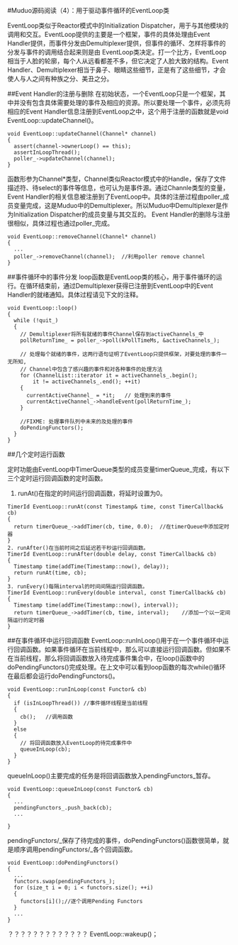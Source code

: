 #Muduo源码阅读（4）：用于驱动事件循环的EventLoop类

EventLoop类似于Reactor模式中的Initialization Dispatcher，用于与其他模块的调用和交互。EventLoop提供的主要是一个框架，事件的具体处理由Event Handler提供，而事件分发由Demultiplexer提供，但事件的循环、怎样将事件的分发与事件的调用结合起来则是由
EventLoop类决定。打一个比方，EventLoop相当于人脸的轮廓，每个人从远看都差不多，但它决定了人脸大致的结构。Event Handler、Demultiplexer相当于鼻子、眼睛这些细节，正是有了这些细节，才会使人与人之间有种族之分、美丑之分。

##Event Handler的注册与删除
在初始状态，一个EventLoop只是一个框架，其中并没有包含具体需要处理的事件及相应的资源。所以要处理一个事件，必须先将相应的Event Handler信息注册到EventLoop之中，这个用于注册的函数就是void EventLoop::updateChannel()。
```
void EventLoop::updateChannel(Channel* channel) 
{
  assert(channel->ownerLoop() == this);
  assertInLoopThread();
  poller_->updateChannel(channel);
}
```
函数形参为Channel*类型，Channel类似Reactor模式中的Handle，保存了文件描述符、待select的事件等信息，也可认为是事件源。通过Channle类型的变量，Event Handler的相关信息被注册到了EventLoop中。具体的注册过程由poller_成员变量完成，这是Muduo中的Demultiplexer。所以Muduo中Demultiplexer是作为Initialization Dispatcher的成员变量与其交互的。
Event Handler的删除与注册很相似，具体过程也通过poller_完成。
```
void EventLoop::removeChannel(Channel* channel)
{
  ...
  poller_->removeChannel(channel);  //利用poller remove channel
}
```

##事件循环中的事件分发
loop函数是EventLoop类的核心，用于事件循环的运行。在循环结束前，通过Demultiplexer获得已注册到EventLoop中的Event Handler的就绪通知。具体过程请见下文的注释。
```
void EventLoop::loop()
{
  while (!quit_)
  {
    // Demultiplexer将所有就绪的事件Channel保存到activeChannels_中
    pollReturnTime_ = poller_->poll(kPollTimeMs, &activeChannels_); 
 
    // 处理每个就绪的事件，这两行语句证明了EventLoop只提供框架，对要处理的事件一无所知,
    // Channel中包含了感兴趣的事件和对各种事件的处理方法
    for (ChannelList::iterator it = activeChannels_.begin();
        it != activeChannels_.end(); ++it)
    {
      currentActiveChannel_ = *it;   // 处理到来的事件
      currentActiveChannel_->handleEvent(pollReturnTime_);
    }

    //FIXME: 处理事件队列中未来的及处理的事件
    doPendingFunctors();  
  }
}
```

##几个定时运行函数

定时功能由EventLoop中TimerQueue类型的成员变量timerQueue_完成，有以下三个定时运行回调函数的定时函数。
1. runAt()在指定的时间运行回调函数，将延时设置为0。
```
TimerId EventLoop::runAt(const Timestamp& time, const TimerCallback& cb)
{
  return timerQueue_->addTimer(cb, time, 0.0);  //在timerQueue中添加定时器
}
2. runAfter()在当前时间之后延迟若干秒运行回调函数。
TimerId EventLoop::runAfter(double delay, const TimerCallback& cb)
{
  Timestamp time(addTime(Timestamp::now(), delay));
  return runAt(time, cb); 
}
3. runEvery()每隔interval的时间间隔运行回调函数。
TimerId EventLoop::runEvery(double interval, const TimerCallback& cb)
{
  Timestamp time(addTime(Timestamp::now(), interval));
  return timerQueue_->addTimer(cb, time, interval);    //添加一个以一定间隔运行的定时器
}
```

##在事件循环中运行回调函数
EventLoop::runInLoop()用于在一个事件循环中运行回调函数。如果事件循环在当前线程中，那么可以直接运行回调函数。但如果不在当前线程，那么将回调函数放入待完成事件集合中，在loop()函数中的doPendingFunctors()完成处理。在上文中可以看到loop函数的每次while()循环在最后都会运行doPendingFunctors()。
```
void EventLoop::runInLoop(const Functor& cb)
{
  if (isInLoopThread()) //事件循环线程是当前线程
  {
    cb();   //调用函数
  }
  else
  {
    // 将回调函数放入EventLoop的待完成事件中
    queueInLoop(cb);  
  }
}
```
queueInLoop()主要完成的任务是将回调函数放入pendingFunctors_暂存。
```
void EventLoop::queueInLoop(const Functor& cb)
{
  ...
  pendingFunctors_.push_back(cb);  
  ...

}
```


pendingFunctors/_保存了待完成的事件，doPendingFunctors()函数很简单，就是顺序调用pendingFunctors/_各个回调函数。
```
void EventLoop::doPendingFunctors()
{
  ...
  functors.swap(pendingFunctors_);
  for (size_t i = 0; i < functors.size(); ++i)
  {
    functors[i]();//逐个调用Pending Functors
  }
  ...
}
```

？？？？？？？？？？？？？
EventLoop::wakeup()；




